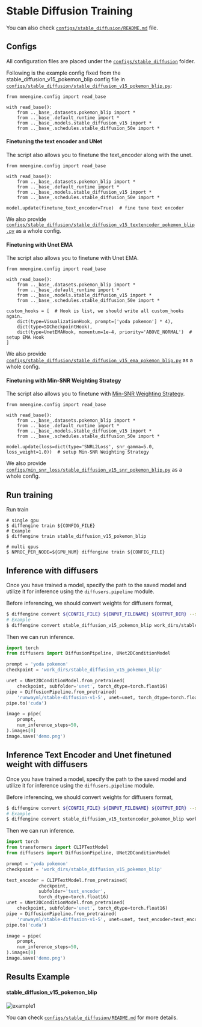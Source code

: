 # Stable Diffusion Training

You can also check [`configs/stable_diffusion/README.md`](https://github.com/okotaku/diffengine/tree/main/diffengine/configs/stable_diffusion/README.md) file.

## Configs

All configuration files are placed under the [`configs/stable_diffusion`](https://github.com/okotaku/diffengine/blob/main/diffengine/configs/stable_diffusion) folder.

Following is the example config fixed from the stable_diffusion_v15_pokemon_blip config file in [`configs/stable_diffusion/stable_diffusion_v15_pokemon_blip.py`](https://github.com/okotaku/diffengine/blob/main/diffengine/configs/stable_diffusion/stable_diffusion_v15_pokemon_blip.py):

```
from mmengine.config import read_base

with read_base():
    from .._base_.datasets.pokemon_blip import *
    from .._base_.default_runtime import *
    from .._base_.models.stable_diffusion_v15 import *
    from .._base_.schedules.stable_diffusion_50e import *
```

#### Finetuning the text encoder and UNet

The script also allows you to finetune the text_encoder along with the unet.

```
from mmengine.config import read_base

with read_base():
    from .._base_.datasets.pokemon_blip import *
    from .._base_.default_runtime import *
    from .._base_.models.stable_diffusion_v15 import *
    from .._base_.schedules.stable_diffusion_50e import *

model.update(finetune_text_encoder=True)  # fine tune text encoder
```

We also provide [`configs/stable_diffusion/stable_diffusion_v15_textencoder_pokemon_blip.py`](https://github.com/okotaku/diffengine/blob/main/diffengine/configs/stable_diffusion/stable_diffusion_v15_textencoder_pokemon_blip.py) as a whole config.

#### Finetuning with Unet EMA

The script also allows you to finetune with Unet EMA.

```
from mmengine.config import read_base

with read_base():
    from .._base_.datasets.pokemon_blip import *
    from .._base_.default_runtime import *
    from .._base_.models.stable_diffusion_v15 import *
    from .._base_.schedules.stable_diffusion_50e import *

custom_hooks = [  # Hook is list, we should write all custom_hooks again.
    dict(type=VisualizationHook, prompt=['yoda pokemon'] * 4),
    dict(type=SDCheckpointHook),
    dict(type=UnetEMAHook, momentum=1e-4, priority='ABOVE_NORMAL')  # setup EMA Hook
]
```

We also provide [`configs/stable_diffusion/stable_diffusion_v15_ema_pokemon_blip.py`](https://github.com/okotaku/diffengine/blob/main/diffengine/configs/stable_diffusion/stable_diffusion_v15_ema_pokemon_blip.py) as a whole config.

#### Finetuning with Min-SNR Weighting Strategy

The script also allows you to finetune with [Min-SNR Weighting Strategy](https://arxiv.org/abs/2303.09556).

```
from mmengine.config import read_base

with read_base():
    from .._base_.datasets.pokemon_blip import *
    from .._base_.default_runtime import *
    from .._base_.models.stable_diffusion_v15 import *
    from .._base_.schedules.stable_diffusion_50e import *

model.update(loss=dict(type='SNRL2Loss', snr_gamma=5.0, loss_weight=1.0))  # setup Min-SNR Weighting Strategy
```

We also provide [`configs/min_snr_loss/stable_diffusion_v15_snr_pokemon_blip.py`](https://github.com/okotaku/diffengine/tree/main/diffengine/configs/min_snr_loss/stable_diffusion_v15_snr_pokemon_blip.py) as a whole config.

## Run training

Run train

```
# single gpu
$ diffengine train ${CONFIG_FILE}
# Example
$ diffengine train stable_diffusion_v15_pokemon_blip

# multi gpus
$ NPROC_PER_NODE=${GPU_NUM} diffengine train ${CONFIG_FILE}
```

## Inference with diffusers

Once you have trained a model, specify the path to the saved model and utilize it for inference using the `diffusers.pipeline` module.

Before inferencing, we should convert weights for diffusers format,

```bash
$ diffengine convert ${CONFIG_FILE} ${INPUT_FILENAME} ${OUTPUT_DIR} --save-keys ${SAVE_KEYS}
# Example
$ diffengine convert stable_diffusion_v15_pokemon_blip work_dirs/stable_diffusion_v15_pokemon_blip/epoch_50.pth work_dirs/stable_diffusion_v15_pokemon_blip --save-keys unet
```

Then we can run inference.

```py
import torch
from diffusers import DiffusionPipeline, UNet2DConditionModel

prompt = 'yoda pokemon'
checkpoint = 'work_dirs/stable_diffusion_v15_pokemon_blip'

unet = UNet2DConditionModel.from_pretrained(
    checkpoint, subfolder='unet', torch_dtype=torch.float16)
pipe = DiffusionPipeline.from_pretrained(
    'runwayml/stable-diffusion-v1-5', unet=unet, torch_dtype=torch.float16)
pipe.to('cuda')

image = pipe(
    prompt,
    num_inference_steps=50,
).images[0]
image.save('demo.png')
```

## Inference Text Encoder and Unet finetuned weight with diffusers

Once you have trained a model, specify the path to the saved model and utilize it for inference using the `diffusers.pipeline` module.

Before inferencing, we should convert weights for diffusers format,

```bash
$ diffengine convert ${CONFIG_FILE} ${INPUT_FILENAME} ${OUTPUT_DIR} --save-keys ${SAVE_KEYS}
# Example
$ diffengine convert stable_diffusion_v15_textencoder_pokemon_blip work_dirs/stable_diffusion_v15_textencoder_pokemon_blip/epoch_50.pth work_dirs/stable_diffusion_v15_textencoder_pokemon_blip --save-keys unet text_encoder
```

Then we can run inference.

```py
import torch
from transformers import CLIPTextModel
from diffusers import DiffusionPipeline, UNet2DConditionModel

prompt = 'yoda pokemon'
checkpoint = 'work_dirs/stable_diffusion_v15_pokemon_blip'

text_encoder = CLIPTextModel.from_pretrained(
            checkpoint,
            subfolder='text_encoder',
            torch_dtype=torch.float16)
unet = UNet2DConditionModel.from_pretrained(
    checkpoint, subfolder='unet', torch_dtype=torch.float16)
pipe = DiffusionPipeline.from_pretrained(
    'runwayml/stable-diffusion-v1-5', unet=unet, text_encoder=text_encoder, torch_dtype=torch.float16)
pipe.to('cuda')

image = pipe(
    prompt,
    num_inference_steps=50,
).images[0]
image.save('demo.png')
```

## Results Example

#### stable_diffusion_v15_pokemon_blip

![example1](https://github.com/okotaku/diffengine/assets/24734142/24d5254d-95be-46eb-8982-b38b6a11f1ba)

You can check [`configs/stable_diffusion/README.md`](https://github.com/okotaku/diffengine/tree/main/diffengine/configs/stable_diffusion/README.md#results-example) for more details.
